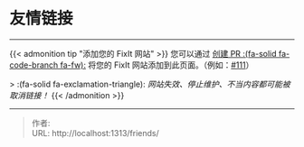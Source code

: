 # 友情链接


---

{{&lt; admonition tip &#34;添加您的 FixIt 网站&#34; &gt;}}
您可以通过 [创建 PR :(fa-solid fa-code-branch fa-fw):](https://github.com/hugo-fixit/FixIt/pulls) 将您的 FixIt 网站添加到此页面。（例如：[#111](https://github.com/hugo-fixit/FixIt/pull/111)）

&gt; :(fa-solid fa-exclamation-triangle): *网站失效、停止维护、不当内容都可能被取消链接！*
{{&lt; /admonition &gt;}}


---

> 作者:   
> URL: http://localhost:1313/friends/  


